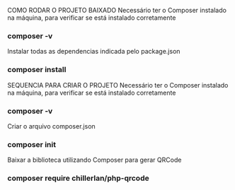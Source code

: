 COMO RODAR O PROJETO BAIXADO
Necessário ter o Composer instalado na máquina, para verificar se está instalado corretamente
### composer -v

Instalar todas as dependencias indicada pelo package.json
### composer install


SEQUENCIA PARA CRIAR O PROJETO
Necessário ter o Composer instalado na máquina, para verificar se está instalado corretamente
### composer -v

Criar o arquivo composer.json
### composer init

Baixar a biblioteca utilizando Composer para gerar QRCode 
### composer require chillerlan/php-qrcode